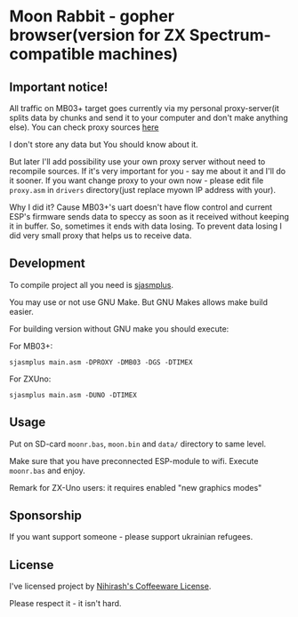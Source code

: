 # Moon Rabbit - gopher browser(version for ZX Spectrum-compatible machines)

## Important notice!

All traffic on MB03+ target goes currently via my personal proxy-server(it splits data by chunks and send it to your computer and don't make anything else). You can check proxy sources [here](https://github.com/nihirash/spectrum-next-gopher-proxy) 

I don't store any data but You should know about it.

But later I'll add possibility use your own proxy server without need to recompile sources. If it's very important for you - say me about it and I'll do it sooner. If you want change proxy to your own now - please edit file `proxy.asm` in `drivers` directory(just replace myown IP address with your). 

Why I did it? Cause MB03+'s uart doesn't have flow control and current ESP's firmware sends data to speccy as soon as it received without keeping it in buffer. So, sometimes it ends with data losing. To prevent data losing I did very small proxy that helps us to receive data.

## Development

To compile project all you need is [sjasmplus](https://github.com/z00m128/sjasmplus).

You may use or not use GNU Make. But GNU Makes allows make build easier.

For building version without GNU make you should execute: 

For MB03+:

```
sjasmplus main.asm -DPROXY -DMB03 -DGS -DTIMEX
```

For ZXUno:

```
sjasmplus main.asm -DUNO -DTIMEX
```

## Usage

Put on SD-card `moonr.bas`, `moon.bin` and `data/` directory to same level.

Make sure that you have preconnected ESP-module to wifi. Execute `moonr.bas` and enjoy.

Remark for ZX-Uno users: it requires enabled "new graphics modes"

## Sponsorship

If you want support someone - please support ukrainian refugees.

## License

I've licensed project by [Nihirash's Coffeeware License](LICENSE).

Please respect it - it isn't hard.